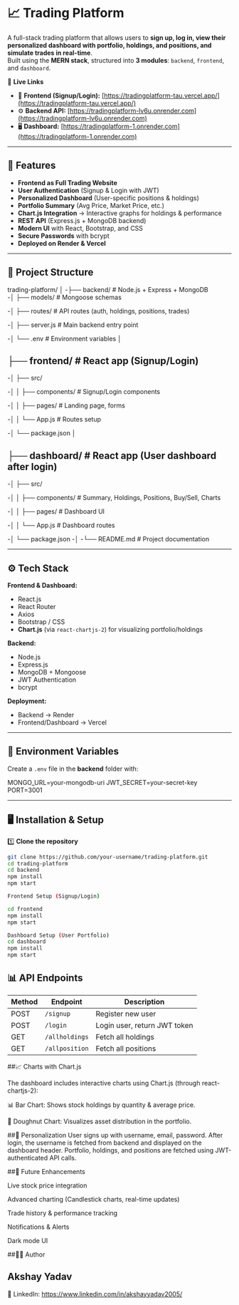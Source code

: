 # 📈 Trading Platform

A full-stack trading platform that allows users to **sign up, log in, view their personalized dashboard with portfolio, holdings, and positions, and simulate trades in real-time**.  
Built using the **MERN stack**, structured into **3 modules**: `backend`, `frontend`, and `dashboard`.

🔗 **Live Links**

- 🎨 **Frontend (Signup/Login):** [https://tradingplatform-tau.vercel.app/](https://tradingplatform-tau.vercel.app/)
- ⚙️ **Backend API:** [https://tradingplatform-lv6u.onrender.com](https://tradingplatform-lv6u.onrender.com)
- 🖥️ **Dashboard:** [https://tradingplatform-1.onrender.com](https://tradingplatform-1.onrender.com)

---

## 🚀 Features

-  **Frontend as Full Trading Website**
-  **User Authentication** (Signup & Login with JWT)
-  **Personalized Dashboard** (User-specific positions & holdings)
-  **Portfolio Summary** (Avg Price, Market Price, etc.)
-  **Chart.js Integration** → Interactive graphs for holdings & performance
-  **REST API** (Express.js + MongoDB backend)
-  **Modern UI** with React, Bootstrap, and CSS
-  **Secure Passwords** with bcrypt
-  **Deployed on Render & Vercel**

---

## 📂 Project Structure

trading-platform/
│ -├── backend/ # Node.js + Express + MongoDB   
-│ ├── models/ # Mongoose schemas

-│ ├── routes/ # API routes (auth, holdings, positions, trades)

-│ ├── server.js # Main backend entry point

-│ └── .env # Environment variables
│

## ├── frontend/ # React app (Signup/Login)

-│ ├── src/

-│ │ ├── components/ # Signup/Login components

-│ │ ├── pages/ # Landing page, forms

-│ │ └── App.js # Routes setup

-│ └── package.json
│

## ├── dashboard/ # React app (User dashboard after login)

-│ ├── src/

-│ │ ├── components/ # Summary, Holdings, Positions, Buy/Sell, Charts

-│ │ ├── pages/ # Dashboard UI

-│ │ └── App.js # Dashboard routes

-│ └── package.json
-│
-└── README.md # Project documentation

---

## ⚙️ Tech Stack

**Frontend & Dashboard:**

- React.js
- React Router
- Axios
- Bootstrap / CSS
- **Chart.js** (via `react-chartjs-2`) for visualizing portfolio/holdings

**Backend:**

- Node.js
- Express.js
- MongoDB + Mongoose
- JWT Authentication
- bcrypt

**Deployment:**

- Backend → Render
- Frontend/Dashboard → Vercel

---

## 🔑 Environment Variables

Create a `.env` file in the **backend** folder with:

MONGO_URL=your-mongodb-uri
JWT_SECRET=your-secret-key
PORT=3001

---

## 🖥️ Installation & Setup

1️⃣ **Clone the repository**
```bash
git clone https://github.com/your-username/trading-platform.git
cd trading-platform
cd backend
npm install
npm start

Frontend Setup (Signup/Login)

cd frontend
npm install
npm start

Dashboard Setup (User Portfolio)
cd dashboard
npm install
npm start
```

## 📊 API Endpoints  

| Method | Endpoint      | Description                  |
|--------|--------------|------------------------------|
| POST   | `/signup`    | Register new user            |
| POST   | `/login`     | Login user, return JWT token |
| GET    | `/allholdings` | Fetch all holdings          |
| GET    | `/allposition` | Fetch all positions         |



##📈 Charts with Chart.js

The dashboard includes interactive charts using Chart.js (through react-chartjs-2):

📊 Bar Chart: Shows stock holdings by quantity & average price.

🍩 Doughnut Chart: Visualizes asset distribution in the portfolio.


##👤 Personalization
User signs up with username, email, password.
After login, the username is fetched from backend and displayed on the dashboard header.
Portfolio, holdings, and positions are fetched using JWT-authenticated API calls.


##🚀 Future Enhancements

Live stock price integration

Advanced charting (Candlestick charts, real-time updates)

Trade history & performance tracking

Notifications & Alerts

Dark mode UI


##👨‍💻 Author

Akshay Yadav
-
💼 LinkedIn: https://www.linkedin.com/in/akshayyadav2005/


